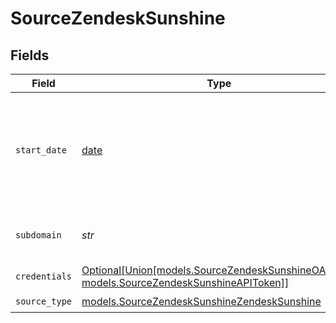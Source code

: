 # SourceZendeskSunshine


## Fields

| Field                                                                                                                                               | Type                                                                                                                                                | Required                                                                                                                                            | Description                                                                                                                                         | Example                                                                                                                                             |
| --------------------------------------------------------------------------------------------------------------------------------------------------- | --------------------------------------------------------------------------------------------------------------------------------------------------- | --------------------------------------------------------------------------------------------------------------------------------------------------- | --------------------------------------------------------------------------------------------------------------------------------------------------- | --------------------------------------------------------------------------------------------------------------------------------------------------- |
| `start_date`                                                                                                                                        | [date](https://docs.python.org/3/library/datetime.html#date-objects)                                                                                | :heavy_check_mark:                                                                                                                                  | The date from which you'd like to replicate data for Zendesk Sunshine API, in the format YYYY-MM-DDT00:00:00Z.                                      | 2021-01-01T00:00:00Z                                                                                                                                |
| `subdomain`                                                                                                                                         | *str*                                                                                                                                               | :heavy_check_mark:                                                                                                                                  | The subdomain for your Zendesk Account.                                                                                                             |                                                                                                                                                     |
| `credentials`                                                                                                                                       | [Optional[Union[models.SourceZendeskSunshineOAuth20, models.SourceZendeskSunshineAPIToken]]](../models/sourcezendesksunshineauthorizationmethod.md) | :heavy_minus_sign:                                                                                                                                  | N/A                                                                                                                                                 |                                                                                                                                                     |
| `source_type`                                                                                                                                       | [models.SourceZendeskSunshineZendeskSunshine](../models/sourcezendesksunshinezendesksunshine.md)                                                    | :heavy_check_mark:                                                                                                                                  | N/A                                                                                                                                                 |                                                                                                                                                     |